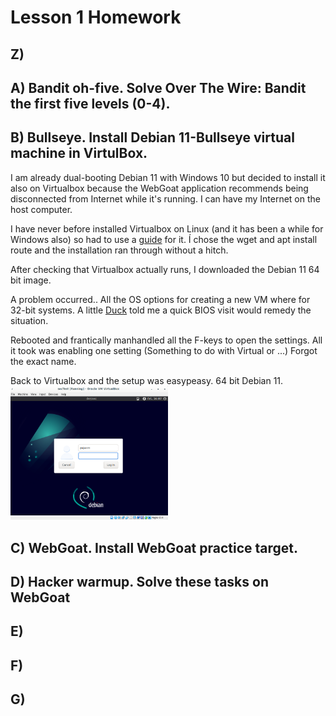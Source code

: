 <h1>Lesson 1 Homework</h1>
  
<h2>Z)</h2>  
<h2>A) Bandit oh-five. Solve Over The Wire: Bandit the first five levels (0-4).</h2>
<h2>B) Bullseye. Install Debian 11-Bullseye virtual machine in VirtulBox.</h2>  

I am already dual-booting Debian 11 with Windows 10 but decided to install it also on Virtualbox because the WebGoat application recommends being disconnected from Internet while it's running. I can have my Internet on the host computer.  

I have never before installed Virtualbox on Linux (and it has been a while for Windows also) so had to use a [guide](https://linoxide.com/how-to-install-virtualbox-on-debian-11/) for it. Í chose the wget and apt install route and the installation ran through without a hitch.  

After checking that Virtualbox actually runs, I downloaded the Debian 11 64 bit image.  

A problem occurred.. All the OS options for creating a new VM where for 32-bit systems. A little [Duck](https://duckduckgo.com) told me a quick BIOS visit would remedy the situation.  

Rebooted and frantically manhandled all the F-keys to open the settings. All it took was enabling one setting (Something to do with Virtual or ...) Forgot the exact name.  

Back to Virtualbox and the setup was easypeasy. 64 bit Debian 11.  
<img src="Pictures/debian11Login.png" alt="Debian 11 Login Screen" width="50%" length="50%">
<h2>C) WebGoat. Install WebGoat practice target.</h2>
<h2>D) Hacker warmup. Solve these tasks on WebGoat</h2>
<h2>E)</h2>  
<h2>F)</h2>  
<h2>G)</h2>  